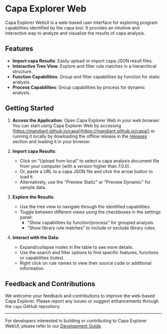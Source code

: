 # Capa Explorer Web

Capa Explorer WebUI is a web-based user interface for exploring program capabilities identified by the capa tool. It provides an intuitive and interactive way to analyze and visualize the results of capa analysis.

## Features

-   **Import capa Results**: Easily upload or import capa JSON result files.
-   **Interactive Tree View**: Explore and filter rule matches in a hierarchical structure.
-   **Function Capabilities**: Group and filter capabilities by function for static analysis.
-   **Process Capabilities**: Group capabilities by process for dynamic analysis.

## Getting Started

1. **Access the Application**: Open Capa Explorer Web in your web browser.
   You can start using Capa Explorer Web by accessing [https://mandiant.github.io/capa](https://mandiant.github.io/capa/) or running it locally by dowloading the offline release in the [releases](https://github.com/mandiant/capa/releases) section and loading it in your browser.

2. **Import capa Results**:

    - Click on "Upload from local" to select a capa analysis document file from your computer (with a version higher than 7.0.0).
    - Or, paste a URL to a capa JSON file and click the arrow button to load it.
    - Alternatively, use the "Preview Static" or "Preview Dynamic" for sample data.

3. **Explore the Results**:

    - Use the tree view to navigate through the identified capabilities.
    - Toggle between different views using the checkboxes in the settings panel:
        - "Show capabilities by function/process" for grouped analysis.
        - "Show library rule matches" to include or exclude library rules.

4. **Interact with the Data**:
    - Expand/collapse nodes in the table to see more details.
    - Use the search and filter options to find specific features, functions or capabilities (rules).
    - Right click on rule names to view their source code or additional information.

## Feedback and Contributions

We welcome your feedback and contributions to improve the web-based Capa Explorer. Please report any issues or suggest enhancements through the `capa` GitHub repository.

---

For developers interested in building or contributing to Capa Explorer WebUI, please refer to our [Development Guide](DEVELOPMENT.md).
